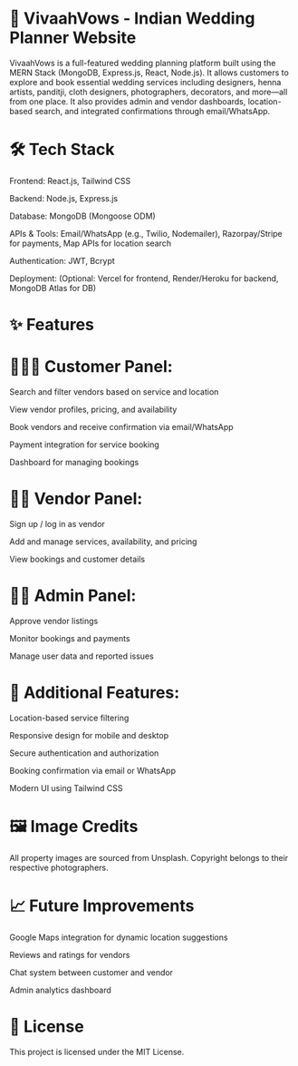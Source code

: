 # 💍 VivaahVows - Indian Wedding Planner Website
VivaahVows is a full-featured wedding planning platform built using the MERN Stack (MongoDB, Express.js, React, Node.js). It allows customers to explore and book essential wedding services including designers, henna artists, panditji, cloth designers, photographers, decorators, and more—all from one place. It also provides admin and vendor dashboards, location-based search, and integrated confirmations through email/WhatsApp.

# 🛠 Tech Stack
Frontend: React.js, Tailwind CSS

Backend: Node.js, Express.js

Database: MongoDB (Mongoose ODM)

APIs & Tools: Email/WhatsApp (e.g., Twilio, Nodemailer), Razorpay/Stripe for payments, Map APIs for location search

Authentication: JWT, Bcrypt

Deployment: (Optional: Vercel for frontend, Render/Heroku for backend, MongoDB Atlas for DB)

# ✨ Features

# 🧑‍🤝‍🧑 Customer Panel: 
Search and filter vendors based on service and location

View vendor profiles, pricing, and availability

Book vendors and receive confirmation via email/WhatsApp

Payment integration for service booking

Dashboard for managing bookings

# 🧑‍🔧 Vendor Panel: 
Sign up / log in as vendor

Add and manage services, availability, and pricing

View bookings and customer details

# 🧑‍💼 Admin Panel: 
Approve vendor listings

Monitor bookings and payments

Manage user data and reported issues

# 📍 Additional Features: 
Location-based service filtering

Responsive design for mobile and desktop

Secure authentication and authorization

Booking confirmation via email or WhatsApp

Modern UI using Tailwind CSS

# 🖼️ Image Credits
All property images are sourced from Unsplash. Copyright belongs to their respective photographers.

# 📈 Future Improvements
Google Maps integration for dynamic location suggestions

Reviews and ratings for vendors

Chat system between customer and vendor

Admin analytics dashboard

# 📄 License
This project is licensed under the MIT License.

